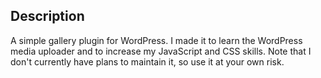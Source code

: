 ## Description
A simple gallery plugin for WordPress. I made it to learn the WordPress media uploader and to increase my JavaScript and CSS skills. Note that I don't currently have plans to maintain it, so use it at your own risk.